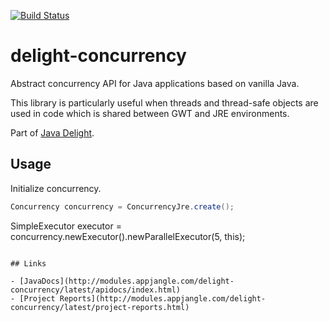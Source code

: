 [![Build Status](https://travis-ci.org/javadelight/delight-concurrency.svg)](https://travis-ci.org/javadelight/delight-concurrency)

delight-concurrency
===============

Abstract concurrency API for Java applications based on vanilla Java.

This library is particularly useful when threads and thread-safe objects are used in code which is shared between GWT and JRE environments.  

Part of [Java Delight](https://github.com/javadelight/delight-main#java-delight-suite).

## Usage

Initialize concurrency.

```java
Concurrency concurrency = ConcurrencyJre.create();
```

SimpleExecutor executor = concurrency.newExecutor().newParallelExecutor(5, this);
```

## Links

- [JavaDocs](http://modules.appjangle.com/delight-concurrency/latest/apidocs/index.html)
- [Project Reports](http://modules.appjangle.com/delight-concurrency/latest/project-reports.html)

